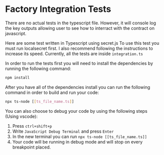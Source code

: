 # Factory Integration Tests

There are no actual tests in the typescript file. However, it will console log the key outputs allowing user to see how to interract with the contract on javascript.  

Here are some test written in Typescript using secret.js
To use this test you must run localsecret first. I also recommend following the instructions to increase its speed.
Currently, all the tests are inside `integration.ts`

In order to run the tests first you will need to install the dependencies by running the following command:

```sh
npm install
```

After you have all of the dependencies install you can run the following command in order to build and run your code:

```sh
npx ts-node [[ts_file_name.ts]]
```

You can also choose to debug your code by using the following steps (Using vscode):

1. Press `ctrl+shift+p`
2. Write `JavaScript Debug Terminal` and press `Enter`
3. In the new terminal you can run `npx ts-node [[ts_file_name.ts]]`
4. Your code will be running in debug mode and will stop on every breakpoint placed.

